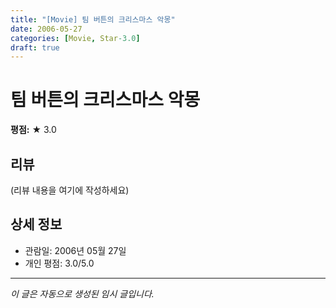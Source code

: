 ```yaml
---
title: "[Movie] 팀 버튼의 크리스마스 악몽"
date: 2006-05-27
categories: [Movie, Star-3.0]
draft: true
---
```


# 팀 버튼의 크리스마스 악몽

**평점:** ★ 3.0

## 리뷰

(리뷰 내용을 여기에 작성하세요)

## 상세 정보

- 관람일: 2006년 05월 27일
- 개인 평점: 3.0/5.0

---

*이 글은 자동으로 생성된 임시 글입니다.*
